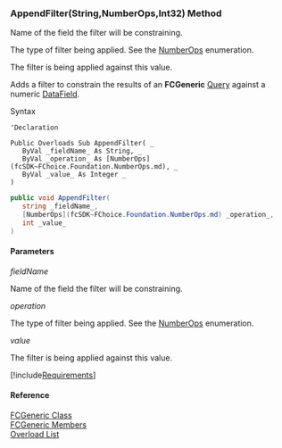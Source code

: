 ﻿### AppendFilter(String,NumberOps,Int32) Method

Name of the field the filter will be constraining.

The type of filter being applied. See the [NumberOps](fcSDK~FChoice.Foundation.NumberOps.md) enumeration.

The filter is being applied against this value.

Adds a filter to constrain the results of an **FCGeneric** [Query](fcSDK~FChoice.Foundation.FCGeneric~Query.md) against a numeric [DataField](fcSDK~FChoice.Foundation.FCGeneric~DataFields.md).

Syntax

```vbnet
'Declaration
 
Public Overloads Sub AppendFilter( _
   ByVal _fieldName_ As String, _
   ByVal _operation_ As [NumberOps](fcSDK~FChoice.Foundation.NumberOps.md), _
   ByVal _value_ As Integer _
) 
```

```csharp
public void AppendFilter( 
   string _fieldName_,
   [NumberOps](fcSDK~FChoice.Foundation.NumberOps.md) _operation_,
   int _value_
)
```

#### Parameters

_fieldName_

Name of the field the filter will be constraining.

_operation_

The type of filter being applied. See the [NumberOps](fcSDK~FChoice.Foundation.NumberOps.md) enumeration.

_value_

The filter is being applied against this value.

[!include[Requirements](../partials/requirements.md)]

#### Reference

[FCGeneric Class](fcSDK~FChoice.Foundation.FCGeneric.md)  
[FCGeneric Members](fcSDK~FChoice.Foundation.FCGeneric_members.md)  
[Overload List](fcSDK~FChoice.Foundation.FCGeneric~AppendFilter.md)